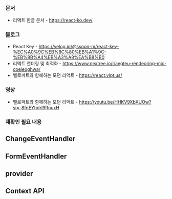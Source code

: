 ### 문서
* 리액트 한글 문서 - https://react-ko.dev/

### 블로그 
* React Key - https://velog.io/@ssoon-m/react-key-%EC%A0%9C%EB%8C%80%EB%A1%9C-%EB%8B%A4%EB%A3%A8%EA%B8%B0
* 리액트 랜더링 및 최적화 - https://www.nextree.io/riaegteu-rendeoring-mic-coejeoghwa/
* 벨로퍼트와 함께하는 모던 리액트 - https://react.vlpt.us/

### 영상
* 벨로퍼트와 함께하는 모던 리액트 - https://youtu.be/HHKV9XbXUOw?si=-8fnEYhdrl9RnuxH

### 재확인 필요 내용

## ChangeEventHandler
## FormEventHandler
## provider
## Context API
